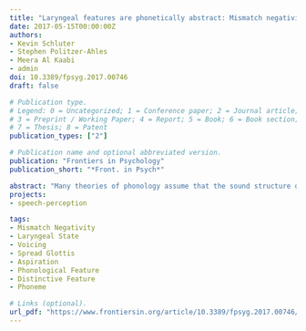 ```yaml
---
title: "Laryngeal features are phonetically abstract: Mismatch negativity evidence from Arabic, English, and Russian"
date: 2017-05-15T00:00:00Z
authors:
- Kevin Schluter
- Stephen Politzer-Ahles
- Meera Al Kaabi
- admin
doi: 10.3389/fpsyg.2017.00746
draft: false

# Publication type.
# Legend: 0 = Uncategorized; 1 = Conference paper; 2 = Journal article;
# 3 = Preprint / Working Paper; 4 = Report; 5 = Book; 6 = Book section;
# 7 = Thesis; 8 = Patent
publication_types: ["2"]

# Publication name and optional abbreviated version.
publication: "Frontiers in Psychology"
publication_short: "*Front. in Psych*"

abstract: "Many theories of phonology assume that the sound structure of language is made up of distinctive features, but there is considerable debate about how much articulatory detail distinctive features encode in long-term memory. Laryngeal features such as voicing provide a unique window into this question: while many languages have two-way contrasts that can be given a simple binary feature account [±VOICE], the precise articulatory details underlying these contrasts can vary significantly across languages. Here, we investigate a series of two-way voicing contrasts in English, Arabic and Russian, three languages that implement their voicing contrasts very differently at the articulatory-phonetic level. In three event-related potential experiments contrasting English, Arabic, and Russian fricatives along with Russian stops, we observe a consistent pattern of asymmetric mismatch negativity (MMN) effects that is compatible with an articulatorily abstract and cross-linguistically uniform way of marking two-way voicing contrasts, as opposed to an articulatorily precise and cross-linguistically diverse way of encoding them. Regardless of whether a language is theorized to encode [VOICE] over [SPREAD GLOTTIS], the data is consistent with a universal marking of the [SPREAD GLOTTIS] feature."
projects:
- speech-perception

tags:
- Mismatch Negativity
- Laryngeal State
- Voicing
- Spread Glottis
- Aspiration
- Phonological Feature
- Distinctive Feature
- Phoneme

# Links (optional).
url_pdf: "https://www.frontiersin.org/article/10.3389/fpsyg.2017.00746/pdf"
---
```

